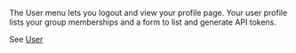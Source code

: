 <!--
#/ title: User menu
-->
<p>
The User menu lets you logout and view your profile page. Your user profile lists your group memberships and a form to list and generate API tokens.
</p>
<p>
See <a href="https://rundeck.org/docs/manual/user.html" target="_blank">User</a>
</p>
